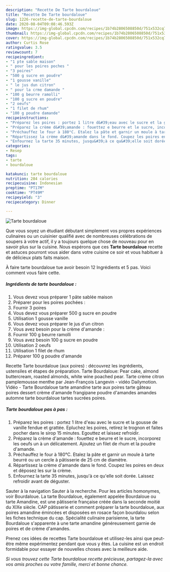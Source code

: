 ```yaml
---
description: "Recette De Tarte bourdaloue"
title: "Recette De Tarte bourdaloue"
slug: 1226-recette-de-tarte-bourdaloue
date: 2020-08-04T09:08:46.593Z
image: https://img-global.cpcdn.com/recipes/1b74b2806508850d/751x532cq70/tarte-bourdaloue-photo-principale-de-la-recette.jpg
thumbnail: https://img-global.cpcdn.com/recipes/1b74b2806508850d/751x532cq70/tarte-bourdaloue-photo-principale-de-la-recette.jpg
cover: https://img-global.cpcdn.com/recipes/1b74b2806508850d/751x532cq70/tarte-bourdaloue-photo-principale-de-la-recette.jpg
author: Curtis Rose
ratingvalue: 3.5
reviewcount: 7
recipeingredient:
- "1 pte sable maison"
- " pour les poires poches "
- "3 poires"
- "500 g sucre en poudre"
- "1 gousse vanille"
- " le jus dun citron"
- " pour la crme damande "
- "100 g beurre ramolli"
- "100 g sucre en poudre"
- "2 oeufs"
- "1 filet de rhum"
- "100 g poudre damande"
recipeinstructions:
- "Préparez les poires : portez 1 litre d&#39;eau avec le sucre et la gousse de vanille fendue et grattée. Epluchez les poires, retirez le trognon et faites pocher dans le sirop 15 minutes. Egouttez et laissez refroidir."
- "Préparez la crème d&#39;amande : fouettez e beurre et le sucre, incorporez les oeufs un à un délicatement. Ajoutez un filet de rhum et la poudre d&#39;amande."
- "Préchauffez le four à 180°C. Etalez la pâte et garnir un moule à tarte beurré ou un cercle à pâtisserie de 25 cm de diamètre."
- "Répartissez la crème d&#39;amande dans le fond. Coupez les poires en deux et déposez les sur la crème."
- "Enfournez la tarte 35 minutes, jusqu&#39;à ce qu&#39;elle soit dorée. Laissez refroidir avant de déguster."
categories:
- Resep
tags:
- tarte
- bourdaloue

katakunci: tarte bourdaloue 
nutrition: 284 calories
recipecuisine: Indonesian
preptime: "PT17M"
cooktime: "PT49M"
recipeyield: "3"
recipecategory: Dinner

---
```



![Tarte bourdaloue](https://img-global.cpcdn.com/recipes/1b74b2806508850d/751x532cq70/tarte-bourdaloue-photo-principale-de-la-recette.jpg)

Que vous soyez un étudiant débutant simplement vos propres expériences culinaires ou un cuisinier qualifié avec de nombreuses célébrations de soupers à votre actif, il y a toujours quelque chose de nouveau pour en savoir plus sur la cuisine. Nous espérons que ces <strong> Tarte bourdaloue </strong> recette et astuces pourront vous aider dans votre cuisine ce soir et vous habituer à de délicieux plats faits maison.

<!--inarticleads1-->

À faire tarte bourdaloue tue avoir besoin 12 Ingrédients et 5 pas. Voici comment vous faire cette.

##### Ingrédients de tarte bourdaloue :

1. Vous devez vous préparer 1 pâte sablée maison
1. Préparer  pour les poires pochées :
1. Fournir 3 poires
1. Vous devez vous préparer 500 g sucre en poudre
1. Utilisation 1 gousse vanille
1. Vous devez vous préparer  le jus d&#39;un citron
1. Vous avez besoin  pour la crème d&#39;amande :
1. Fournir 100 g beurre ramolli
1. Vous avez besoin 100 g sucre en poudre
1. Utilisation 2 oeufs
1. Utilisation 1 filet de rhum
1. Préparer 100 g poudre d&#39;amande


Recette Tarte bourdaloue (aux poires) : découvrez les ingrédients, ustensiles et étapes de préparation. Tarte Bourdaloue: Pear cake, almond buttercream, roasted almonds, white wine poached pear. Tarte crème citron pamplemousse menthe par Jean-François Langevin - vidéo Dailymotion. Vidéo - Tarte Bourdaloue tarte amandine tarte aux poires tarte gâteau poires dessert crème d&#39;amande frangipane poudre d&#39;amandes amandes automne tarte bourdaloue tartes sucrées poires. 

<!--inarticleads2-->

##### Tarte bourdaloue pas à pas :

1. Préparez les poires : portez 1 litre d&#39;eau avec le sucre et la gousse de vanille fendue et grattée. Epluchez les poires, retirez le trognon et faites pocher dans le sirop 15 minutes. Egouttez et laissez refroidir.
1. Préparez la crème d&#39;amande : fouettez e beurre et le sucre, incorporez les oeufs un à un délicatement. Ajoutez un filet de rhum et la poudre d&#39;amande.
1. Préchauffez le four à 180°C. Etalez la pâte et garnir un moule à tarte beurré ou un cercle à pâtisserie de 25 cm de diamètre.
1. Répartissez la crème d&#39;amande dans le fond. Coupez les poires en deux et déposez les sur la crème.
1. Enfournez la tarte 35 minutes, jusqu&#39;à ce qu&#39;elle soit dorée. Laissez refroidir avant de déguster.


Sauter à la navigation Sauter à la recherche. Pour les articles homonymes, voir Bourdaloue. La tarte Bourdaloue, également appelée Bourdaloue ou tarte Amandine, est une pâtisserie française créée dans la seconde moitié du XIXe siècle. CAP pâtisserie et comment préparer la tarte bourdaloue, aux poires amandine émincées et disposées en rosace façon bourdalou selon les fiches technique du cap. Spécialité culinaire parisienne, la tarte Bourdaloue s&#39;apparente à une tarte amandine généreusement garnie de poires et de crème d&#39;amandes. 

<!--inarticleads1-->

<p>
Prenez ces idées de recettes Tarte bourdaloue et utilisez-les ainsi que peut-être même expérimentez pendant que vous y êtes. La cuisine est un endroit formidable pour essayer de nouvelles choses avec la meilleure aide.
</p>

<p>
<i>Si vous trouvez cette Tarte bourdaloue recette précieuse, partagez-la avec vos amis proches ou votre famille, merci et bonne chance.</i>
</p>
